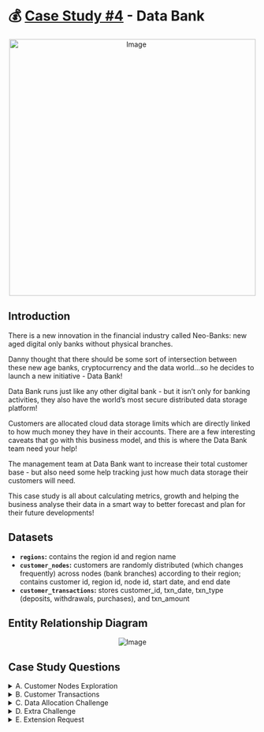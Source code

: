 # :moneybag: [Case Study #4](https://8weeksqlchallenge.com/case-study-4/) - Data Bank
<p align="center"> <img src="https://8weeksqlchallenge.com/images/case-study-designs/4.png" alt="Image" width="500" height="520">

## Introduction
There is a new innovation in the financial industry called Neo-Banks: new aged digital only banks without physical branches.

Danny thought that there should be some sort of intersection between these new age banks, cryptocurrency and the data world…so he decides to launch a new initiative - Data Bank!

Data Bank runs just like any other digital bank - but it isn’t only for banking activities, they also have the world’s most secure distributed data storage platform!

Customers are allocated cloud data storage limits which are directly linked to how much money they have in their accounts. There are a few interesting caveats that go with this business model, and this is where the Data Bank team need your help!

The management team at Data Bank want to increase their total customer base - but also need some help tracking just how much data storage their customers will need.

This case study is all about calculating metrics, growth and helping the business analyse their data in a smart way to better forecast and plan for their future developments!
  
## Datasets
  - **`regions`:** contains the region id and region name
  - **`customer_nodes`:** customers are randomly distributed (which changes frequently) across nodes (bank branches) according to their region; contains customer id, region id, node id, start date, and end date
  - **`customer_transactions`:** stores customer_id, txn_date, txn_type (deposits, withdrawals, purchases), and txn_amount

## Entity Relationship Diagram  
<p align="center"> <img src="https://8weeksqlchallenge.com/images/case-study-4-erd.png" alt="Image">

## Case Study Questions
<details> <summary> A. Customer Nodes Exploration </summary> 
  
  1. How many unique nodes are there on the Data Bank system?
  2. What is the number of nodes per region?
  3. How many customers are allocated to each region?
  4. How many days on average are customers reallocated to a different node?
  5. What is the median, 80th and 95th percentile for this same reallocation days metric for each region? </details>

<details> <summary> B. Customer Transactions </summary>
  
  1. What is the unique count and total amount for each transaction type?
  2. What is the average total historical deposit counts and amounts for all customers?
  3. For each month - how many Data Bank customers make more than 1 deposit and either 1 purchase or 1 withdrawal in a single month?
  4. What is the closing balance for each customer at the end of the month?
  5. What is the percentage of customers who increase their closing balance by more than 5%? </details>

<details> <summary> C. Data Allocation Challenge </summary> 
  
To test out a few different hypotheses - the Data Bank team wants to run an experiment where different groups of customers would be allocated data using 3 different options:
  - Option 1: data is allocated based off the amount of money at the end of the previous month
  - Option 2: data is allocated on the average amount of money kept in the account in the previous 30 days
  - Option 3: data is updated real-time
  1. For this multi-part challenge question - you have been requested to generate the following data elements to help the Data Bank team estimate how much data will need to be provisioned for each option:
  - running customer balance column that includes the impact each transaction
  - customer balance at the end of each month
  - minimum, average and maximum values of the running balance for each customer
  2. Using all of the data available - how much data would have been required for each option on a monthly basis? </details>

<details> <summary> D. Extra Challenge </summary> 
  
Data Bank wants to try another option which is a bit more difficult to implement - they want to calculate data growth using an interest calculation, just like in a traditional savings account you might have with a bank.
  1. If the annual interest rate is set at 6% and the Data Bank team wants to reward its customers by increasing their data allocation based off the interest calculated on a daily basis at the end of each day, how much data would be required for this option on a monthly basis?

Special notes:
  - Data Bank wants an initial calculation which does not allow for compounding interest, however they may also be interested in a daily compounding interest calculation so you can try to perform this calculation if you have the stamina! </details>

<details> <summary> E. Extension Request </summary> 
  
The Data Bank team wants you to use the outputs generated from the above sections to create a quick Powerpoint presentation which will be used as marketing materials for both external investors who might want to buy Data Bank shares and new prospective customers who might want to bank with Data Bank.
  - Using the outputs generated from the customer node questions, generate a few headline insights which Data Bank might use to market it’s world-leading security features to potential investors and customers.
  - With the transaction analysis - prepare a 1 page presentation slide which contains all the relevant information about the various options for the data provisioning so the Data Bank management team can make an informed decision. </details>
